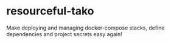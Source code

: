 # resourceful-tako
Make deploying and managing docker-compose stacks, define dependencies and project secrets easy again!
